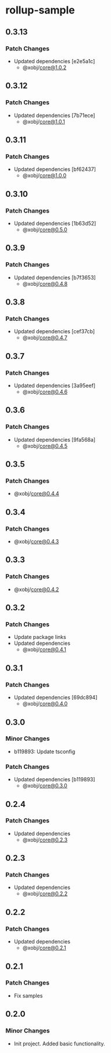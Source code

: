 # rollup-sample

## 0.3.13

### Patch Changes

- Updated dependencies [e2e5a1c]
  - @xobj/core@1.0.2

## 0.3.12

### Patch Changes

- Updated dependencies [7b71ece]
  - @xobj/core@1.0.1

## 0.3.11

### Patch Changes

- Updated dependencies [bf62437]
  - @xobj/core@1.0.0

## 0.3.10

### Patch Changes

- Updated dependencies [1b63d52]
  - @xobj/core@0.5.0

## 0.3.9

### Patch Changes

- Updated dependencies [b7f3653]
  - @xobj/core@0.4.8

## 0.3.8

### Patch Changes

- Updated dependencies [cef37cb]
  - @xobj/core@0.4.7

## 0.3.7

### Patch Changes

- Updated dependencies [3a95eef]
  - @xobj/core@0.4.6

## 0.3.6

### Patch Changes

- Updated dependencies [9fa568a]
  - @xobj/core@0.4.5

## 0.3.5

### Patch Changes

- @xobj/core@0.4.4

## 0.3.4

### Patch Changes

- @xobj/core@0.4.3

## 0.3.3

### Patch Changes

- @xobj/core@0.4.2

## 0.3.2

### Patch Changes

- Update package links
- Updated dependencies
  - @xobj/core@0.4.1

## 0.3.1

### Patch Changes

- Updated dependencies [69dc894]
  - @xobj/core@0.4.0

## 0.3.0

### Minor Changes

- b119893: Update tsconfig

### Patch Changes

- Updated dependencies [b119893]
  - @xobj/core@0.3.0

## 0.2.4

### Patch Changes

- Updated dependencies
  - @xobj/core@0.2.3

## 0.2.3

### Patch Changes

- Updated dependencies
  - @xobj/core@0.2.2

## 0.2.2

### Patch Changes

- Updated dependencies
  - @xobj/core@0.2.1

## 0.2.1

### Patch Changes

- Fix samples

## 0.2.0

### Minor Changes

- Init project. Added basic functionality.
